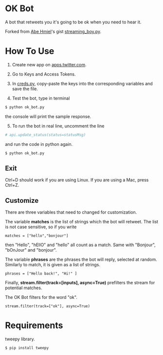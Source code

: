 # OK Bot

A bot that retweets you it's going to be ok when you need to hear it. 

Forked from [Abe Hmiel](https://gist.github.com/abehmiel)'s gist [streaming_boy.py](https://gist.github.com/abehmiel/da50b27796062f6b71c8585fa07d66c4).

# How To Use
1. Create new app on [apps.twitter.com](https://apps.twitter.com/).

2. Go to Keys and Access Tokens.

3. In [creds.py](https://github.com/homeowmorphism/okbot/blob/master/creds.py), copy-paste the keys into the corresponding variables and save the file.

4. Test the bot, type in terminal
``` bash
$ python ok_bot.py
```
the console will print the sample response. 

5. To run the bot in real line, uncomment the line 

``` python
# api.update_status(status=statusMsg)
```

and run the code in python again.

``` bash
$ python ok_bot.py
```

## Exit
Ctrl+D should work if you are using Linux.
If you are using a Mac, press Ctrl+Z. 

## Customize
There are three variables that need to changed for customization. 

The variable **matches** is the list of strings which the bot will retweet. The list is not case sensitive, so if you write 

```
matches = ["hello","bonjour"]
```

then "Hello", "hEllO" and "hello" all count as a match. Same with "Bonjour", "bOnJour" and "bonjour".

The variable **phrases** are the phrases the bot will reply, selected at random. Similarly to match, it is given as a list of strings.

```
phrases = ["Hello back!", "Hi!" ]
```
Finally, **stream.filter(track=[**inputs**], async=True)** prefilters the stream for potential matches. 

The OK Bot filters for the word "ok".

```
stream.filter(track=["ok"], async=True)
```

# Requirements 
tweepy library.

```
$ pip install tweepy
```


